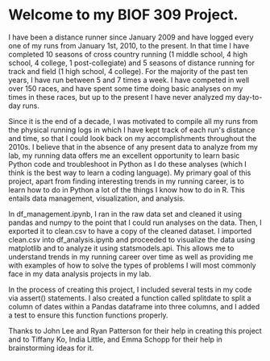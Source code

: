 # Welcome to my BIOF 309 Project.

I have been a distance runner since January 2009 and have logged every one of my runs from January 1st, 2010, to the present. In that time I have completed 10 seasons of cross country running (1 middle school, 4 high school, 4 college, 1 post-collegiate) and 5 seasons of distance running for track and field (1 high school, 4 college). For the majority of the past ten years, I have run between 5 and 7 times a week. I have competed in well over 150 races, and have spent some time doing basic analyses on my times in these races, but up to the present I have never analyzed my day-to-day runs.

Since it is the end of a decade, I was motivated to compile all my runs from the physical running logs in which I have kept track of each run's distance and time, so that I could look back on my accomplishments throughout the 2010s. I believe that in the absence of any present data to analyze from my lab, my running data offers me an excellent opportunity to learn basic Python code and troubleshoot in Python as I do these analyses (which I think is the best way to learn a coding language). My primary goal of this project, apart from finding interesting trends in my running career, is to learn how to do in Python a lot of the things I know how to do in R. This entails data management, visualization, and analysis.

In df_management.ipynb, I ran in the raw data set and cleaned it using pandas and numpy to the point that I could run analyses on the data. Then, I exported it to clean.csv to have a copy of the cleaned dataset. I imported clean.csv into df_analysis.ipynb and proceeded to visualize the data using matplotlib and to analyze it using statsmodels.api. This allows me to understand trends in my running career over time as well as providing me with examples of how to solve the types of problems I will most commonly face in my data analysis projects in my lab.

In the process of creating this project, I included several tests in my code via assert() statements. I also created a function called splitdate to split a column of dates within a Pandas dataframe into three columns, and I added a test to ensure this function functions properly.

Thanks to John Lee and Ryan Patterson for their help in creating this project and to Tiffany Ko, India Little, and Emma Schopp for their help in brainstorming ideas for it.
